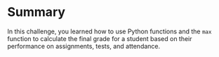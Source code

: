 # Summary

In this challenge, you learned how to use Python functions and the `max` function to calculate the final grade for a student based on their performance on assignments, tests, and attendance.
